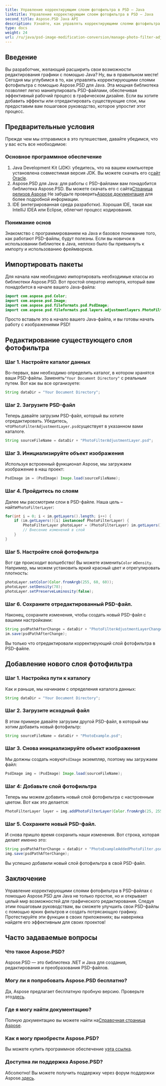 ```yaml
---
title: Управление корректирующим слоем фотофильтра в PSD — Java
linktitle: Управление корректирующим слоем фотофильтра в PSD — Java
second_title: Aspose.PSD Java API
description: Узнайте, как управлять корректирующими слоями фотофильтра в файлах PSD с помощью Aspose.PSD для Java. Следуйте этому руководству, чтобы без труда редактировать и добавлять фильтры.
type: docs
weight: 24
url: /ru/java/psd-image-modification-conversion/manage-photo-filter-adjustment-layer-psd/
---
```

## Введение
Вы разработчик, желающий расширить свои возможности редактирования графики с помощью Java? Ну, вы в правильном месте! Сегодня мы углубимся в то, как управлять корректирующими слоями фотофильтра с помощью Aspose.PSD для Java. Эта мощная библиотека позволяет легко манипулировать PSD-файлами, обеспечивая эффективный рабочий процесс в графическом дизайне. Если вы хотите добавить эффекты или отредактировать существующие слои, мы предоставим вам пошаговое руководство, которое упростит этот процесс.
## Предварительные условия
Прежде чем мы отправимся в это путешествие, давайте убедимся, что у вас есть все необходимое:
### Основное программное обеспечение
1.  Java Development Kit (JDK): убедитесь, что на вашем компьютере установлена совместимая версия JDK. Вы можете скачать его с[сайт Oracle](https://www.oracle.com/java/technologies/javase-jdk11-downloads.html).
2.  Aspose.PSD для Java: для работы с PSD-файлами вам понадобится библиотека Aspose.PSD. Вы можете скачать его с сайта[Страница релизов Aspose](https://releases.aspose.com/psd/java/) Не забудьте проверить[Aspose документация](https://reference.aspose.com/psd/java/) для более подробной информации.
3. IDE (интегрированная среда разработки). Хорошая IDE, такая как IntelliJ IDEA или Eclipse, облегчит процесс кодирования.
### Понимание основ
Знакомство с программированием на Java и базовое понимание того, как работают PSD-файлы, будут полезны. Если вы новичок в использовании библиотек в Java, неплохо было бы привыкнуть к импорту и использованию фреймворков.
## Импортировать пакеты
Для начала нам необходимо импортировать необходимые классы из библиотеки Aspose.PSD. Вот простой оператор импорта, который вам понадобится в начале вашего Java-файла:
```java
import com.aspose.psd.Color;
import com.aspose.psd.Image;
import com.aspose.psd.fileformats.psd.PsdImage;
import com.aspose.psd.fileformats.psd.layers.adjustmentlayers.PhotoFilterLayer;
```
Просто вставьте это в начало вашего Java-файла, и вы готовы начать работу с изображениями PSD!
## Редактирование существующего слоя фотофильтра
### Шаг 1. Настройте каталог данных
 Во-первых, вам необходимо определить каталог, в котором хранятся ваши PSD-файлы. Заменять`"Your Document Directory"` с реальным путем. Вот как вы все организуете:
```java
String dataDir = "Your Document Directory";
```
### Шаг 2. Загрузите PSD-файл
 Теперь давайте загрузим PSD-файл, который вы хотите отредактировать. Убедитесь, что`PhotoFilterAdjustmentLayer.psd`существует в указанном вами каталоге.
```java
String sourceFileName = dataDir + "PhotoFilterAdjustmentLayer.psd";
```
### Шаг 3. Инициализируйте объект изображения
Используя встроенный функционал Aspose, мы загружаем изображение в наш проект:
```java
PsdImage im = (PsdImage) Image.load(sourceFileName);
```
### Шаг 4. Пройдитесь по слоям
 Далее мы рассмотрим слои в PSD-файле. Наша цель – найти`PhotoFilterLayer`:
```java
for(int i = 0; i < im.getLayers().length; i++) {
    if (im.getLayers()[i] instanceof PhotoFilterLayer) {
        PhotoFilterLayer photoLayer = (PhotoFilterLayer) im.getLayers()[i];
        // Внесение изменений в слой
    }
}
```
### Шаг 5. Настройте слой фотофильтра
 Вот где происходит волшебство! Вы можете изменить`Color` и`Density`. Например, мы можем установить яркий красный цвет и отрегулировать плотность:
```java
photoLayer.setColor(Color.fromArgb(255, 60, 60));
photoLayer.setDensity(78);
photoLayer.setPreserveLuminosity(false);
```
### Шаг 6. Сохраните отредактированный PSD-файл.
Наконец, сохраните изменения, чтобы создать новый PSD-файл с вашими настройками:
```java
String psdPathAfterChange = dataDir + "PhotoFilterAdjustmentLayerChanged.psd";
im.save(psdPathAfterChange);
```
Вы только что отредактировали корректирующий слой фотофильтра в PSD-файле.
## Добавление нового слоя фотофильтра
### Шаг 1. Настройка пути к каталогу
Как и раньше, мы начинаем с определения каталога данных:
```java
String dataDir = "Your Document Directory";
```
### Шаг 2. Загрузите исходный файл
В этом примере давайте загрузим другой PSD-файл, в который мы хотим добавить новый фотофильтр:
```java
String sourceFileName = dataDir + "PhotoExample.psd";
```
### Шаг 3. Снова инициализируйте объект изображения
 Мы должны создать новую`PsdImage` экземпляр, поэтому мы загружаем файл:
```java
PsdImage img = (PsdImage) Image.load(sourceFileName);
```
### Шаг 4: Добавьте слой фотофильтра
Теперь мы можем добавить новый слой фотофильтра с настроенным цветом. Вот как это делается:
```java
PhotoFilterLayer layer = img.addPhotoFilterLayer(Color.fromArgb(25, 255, 35));
```
### Шаг 5. Сохраните новый PSD-файл.
И снова пришло время сохранить наши изменения. Вот строка, которая делает именно это:
```java
String psdPathAfterChange = dataDir + "PhotoExampleAddedPhotoFilter.psd";
img.save(psdPathAfterChange);
```
Вы успешно добавили новый слой фотофильтра в свой PSD-файл.
## Заключение
Управление корректирующими слоями фотофильтра в PSD-файлах с помощью Aspose.PSD для Java не только простое, но и открывает целый мир возможностей для графического редактирования. Следуя этим пошаговым руководствам, вы сможете улучшить свои PSD-файлы с помощью ярких фильтров и создать потрясающую графику. Протестируйте эти функции в своих приложениях; вы наверняка найдете его эффективным для своих проектов!
## Часто задаваемые вопросы
### Что такое Aspose.PSD?
Aspose.PSD — это библиотека .NET и Java для создания, редактирования и преобразования PSD-файлов.
### Могу ли я попробовать Aspose.PSD бесплатно?
 Да, Aspose предлагает бесплатную пробную версию. Проверьте это[здесь](https://releases.aspose.com/).
### Где я могу найти документацию?
 Полную документацию вы можете найти на[Справочная страница Aspose](https://reference.aspose.com/psd/java/).
### Как я могу приобрести Aspose.PSD?
 Вы можете купить программное обеспечение у[эта ссылка](https://purchase.aspose.com/buy).
### Доступна ли поддержка Aspose.PSD?
 Абсолютно! Вы можете получить поддержку через форум поддержки Aspose.[здесь](https://forum.aspose.com/c/psd/34).